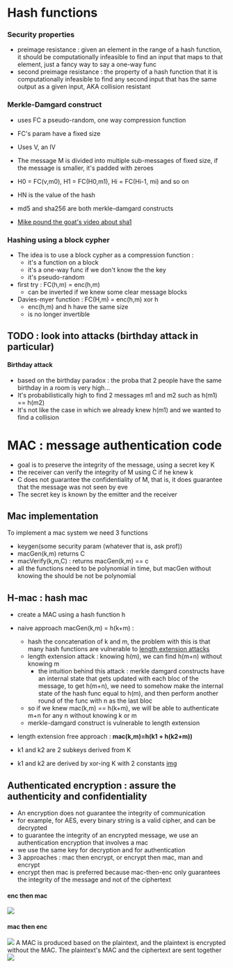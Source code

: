 # Hash functions

### Security properties

- preimage resistance : given an element in the range of a hash function, it should be computationally infeasible to find an input that maps to that element, just a fancy way to say a one-way func
- second preimage resistance : the property of a hash function that it is computationally infeasible to find any second input that has the same output as a given input, AKA collision resistant

### Merkle-Damgard construct

- uses FC a pseudo-random, one way compression function
- FC's param have a fixed size
- Uses V, an IV
- The message M is divided into multiple sub-messages of fixed size, if the message is smaller, it's padded with zeroes
- H0 = FC(v,m0), H1 = FC(H0,m1), Hi = FC(Hi-1, mi) and so on
- HN is the value of the hash

- md5 and sha256 are both merkle-damgard constructs
- [Mike pound the goat's video about sha1](https://www.youtube.com/watch?v=DMtFhACPnTY)

### Hashing using a block cypher

- The idea is to use a block cypher as a compression function :
  - it's a function on a block
  - it's a one-way func if we don't know the the key
  - it's pseudo-random
- first try : FC(h,m) = enc(h,m)
  - can be inverted if we knew some clear message blocks
- Davies-myer function : FC(H,m) = enc(h,m) xor h
  - enc(h,m) and h have the same size
  - is no longer invertible

## TODO : look into attacks (birthday attack in particular)

#### Birthday attack

- based on the birthday paradox : the proba that 2 people have the same birthday in a room is very high...
- It's probabilistically high to find 2 messages m1 and m2 such as h(m1) == h(m2)
- It's not like the case in which we already knew h(m1) and we wanted to find a collision

# MAC : message authentication code

- goal is to preserve the integrity of the message, using a secret key K
- the receiver can verify the integrity of M using C if he knew k
- C does not guarantee the confidentiality of M, that is, it does guarantee that the message was not seen by eve
- The secret key is known by the emitter and the receiver

## Mac implementation

To implement a mac system we need 3 functions

- keygen(some security param (whatever that is, ask prof))
- macGen(k,m) returns C
- macVerify(k,m,C) : returns macGen(k,m) == c
- all the functions need to be polynomial in time, but macGen without knowing the should be not be polynomial

## H-mac : hash mac

- create a MAC using a hash function h
- naive approach macGen(k,m) = h(k+m) :

  - hash the concatenation of k and m, the problem with this is that many hash functions are vulnerable to [length extension attacks](https://en.wikipedia.org/wiki/Length_extension_attack)
  - length extension attack : knowing h(m), we can find h(m+n) without knowing m
    - the intuition behind this attack : merkle damgard constructs have an internal state that gets updated
      with each bloc of the message, to get h(m+n), we need to somehow make the internal state of the hash func
      equal to h(m), and then perform another round of the func with n as the last bloc
  - so if we knew mac(k,m) == h(k+m), we will be able to authenticate m+n for any n without knowing k or m
  - merkle-damgard construct is vulnerable to length extension

- length extension free approach : **mac(k,m)=h(k1 + h(k2+m))**
- k1 and k2 are 2 subkeys derived from K
- k1 and k2 are derived by xor-ing K with 2 constants [img](https://upload.wikimedia.org/wikipedia/commons/thumb/7/7f/SHAhmac.svg/1024px-SHAhmac.svg.png)

## Authenticated encryption : assure the authenticity and confidentiality

- An encryption does not guarantee the integrity of communication
- for example, for AES, every binary string is a valid cipher, and can be decrypted
- to guarantee the integrity of an encrypted message, we use an authentication encryption that involves a mac
- we use the same key for decryption and for authentication
- 3 approaches : mac then encrypt, or encrypt then mac, man and encrypt
- encrypt then mac is preferred because mac-then-enc only guarantees the integrity of the message and not of the ciphertext

#### enc then mac

![](https://upload.wikimedia.org/wikipedia/commons/thumb/b/b9/Authenticated_Encryption_EtM.png/330px-Authenticated_Encryption_EtM.png)

#### mac then enc

![](https://upload.wikimedia.org/wikipedia/commons/a/ac/Authenticated_Encryption_MtE.png)
A MAC is produced based on the plaintext, and the plaintext is encrypted without the MAC. The plaintext's MAC and the ciphertext are sent together
![](https://upload.wikimedia.org/wikipedia/commons/thumb/a/a5/Authenticated_Encryption_EaM.png/330px-Authenticated_Encryption_EaM.png)
